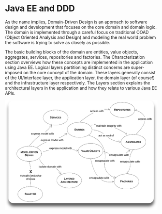 # Java EE and DDD

As the name implies, Domain-Driven Design is an approach to software design and development that focuses on the core domain and domain logic. The domain is implemented through a careful focus on traditional OOAD \(Object Oriented Analysis and Design\) and modeling the real world problem the software is trying to solve as closely as possible.

The basic building blocks of the domain are entities, value objects, aggregates, services, repositories and factories. The Characterization section overviews how these concepts are implemented in the application using Java EE. Logical layers partitioning distinct concerns are super-imposed on the core concept of the domain. These layers generally consist of the UI/interface layer, the application layer, the domain layer \(of course!\) and the infrastructure layer respectively. The Layers section explains the architectural layers in the application and how they relate to various Java EE APIs.

![Alt text](.gitbook/assets/ddd-diagram.png)

